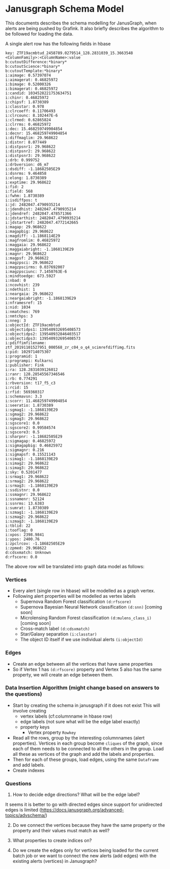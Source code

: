 # Janusgraph Schema Model

This documents describes the schema modelling for JanusGraph, when alerts are being pushed by Grafink. It also briefly describes the algorithm to be followed for loading the data.

A single alert row has the following fields in hbase

```
key: ZTF19acmbtud_2458789.0279514_128.2831039_15.3663548
<ColumnFamily>:<ColumnName>:value
b:cutoutDifference:*binary*
b:cutoutScience:*binary*
b:cutoutTemplate:*binary*
i:aimage: 0.57397074
i:aimagerat: 0.46825972
i:bimage: 0.52000326
i:bimagerat: 0.46825972
i:candid: 1034528221753634751
i:chinr: 0.46825972
i:chipsf: 1.8730389
i:classtar: 0.978
i:clrcoeff: 0.11706493
i:clrcounc: 8.102447E-6
i:clrmed: 0.62865824
i:clrrms: 0.46825972
i:dec: 15.468259749904854
i:decnr: 15.468259749904854
i:diffmaglim: 29.968622
i:distnr: 8.077449
i:distpsnr1: 29.968622
i:distpsnr2: 29.968622
i:distpsnr3: 29.968622
i:drb: 0.999752
i:drbversion: d6_m7
i:dsdiff: -1.18682505E29
i:dsnrms: 9.464858
i:elong: 1.8730389
i:exptime: 29.968622
i:fid: 2
i:field: 568
i:fwhm: 1.8730389
i:isdiffpos: t
i:jd: 2482047.4790935214
i:jdendhist: 2482047.4790935214
i:jdendref: 2482047.478571366
i:jdstarthist: 2482047.4790935214
i:jdstartref: 2482047.4772142665
i:magap: 29.968622
i:magapbig: 29.968622
i:magdiff: -1.1868114E29
i:magfromlim: 0.46825972
i:maggaia: 29.968622
i:maggaiabright: -1.1868139E29
i:magnr: 29.968622
i:magpsf: 29.968622
i:magzpsci: 29.968622
i:magzpscirms: 0.037692007
i:magzpsciunc: 7.1450763E-6
i:mindtoedge: 673.5927
i:nbad: 0
i:ncovhist: 239
i:ndethist: 1
i:neargaia: 29.968622
i:neargaiabright: -1.1868139E29
i:nframesref: 15
i:nid: 1034
i:nmatches: 769
i:nmtchps: 3
i:nneg: 3
i:objectId: ZTF19acmbtud
i:objectidps1: 139540932695408573
i:objectidps2: 139540932846403517
i:objectidps3: 139540932695408573
i:pdiffimfilename: ztf_20191101527951_000568_zr_c04_o_q4_scimrefdiffimg.fits
i:pid: 1029714075307
i:programid: 1
i:programpi: Kulkarni
i:publisher: Fink
i:ra: 128.2831039126012
i:ranr: 128.28545567346546
i:rb: 0.774291
i:rbversion: t17_f5_c3
i:rcid: 15
i:rfid: 569360317
i:schemavsn: 3.3
i:scorr: 11.468259749904854
i:seeratio: 1.8730389
i:sgmag1: -1.1868139E29
i:sgmag2: 29.968622
i:sgmag3: 29.968622
i:sgscore1: 0.0
i:sgscore2: 0.99584574
i:sgscore3: 0.5
i:sharpnr: -1.18682505E29
i:sigmagap: 0.46825972
i:sigmagapbig: 0.46825972
i:sigmagnr: 0.216
i:sigmapsf: 0.15521143
i:simag1: -1.1868139E29
i:simag2: 29.968622
i:simag3: 29.968622
i:sky: 0.5201477
i:srmag1: 29.968622
i:srmag2: 29.968622
i:srmag3: -1.1868139E29
i:ssdistnr: 0.0
i:ssmagnr: 29.968622
i:ssnamenr: 52124
i:ssnrms: 13.6383
i:sumrat: 1.8730389
i:szmag1: -1.1868139E29
i:szmag2: 29.968622
i:szmag3: -1.1868139E29
i:tblid: 22
i:tooflag: 0
i:xpos: 2398.9841
i:ypos: 2400.76
i:zpclrcov: -1.18682505E29
i:zpmed: 29.968622
d:cdsxmatch: Unknown
d:rfscore: 0.0
```

The above row will be translated into graph data model as follows:

### Vertices
- Every alert (single row in hbase) will be modelled as a graph vertex.
- Following alert properties will be modelled as vertex labels
    - Supernova Random Forest classification ```(d:rfscore)```
    - Supernova Bayesian Neural Network classification ```(d:snn)``` [coming soon]
    - Microlensing Random Forest classification ```(d:mulens_class_i)``` [coming soon]
    - Cross-match label ```(d:cdsxmatch)```
    - Star/Galaxy separation ```(i:classtar)```
    - The object ID itself if we use individual alerts ```(i:objectId)```

### Edges
- Create an edge between all the vertices that have same properties
- So if Vertex 1 has ```(d:rfscore)``` property and Vertex 5 also has the same property, we will create an edge between them.


### Data Insertion Algorithm (might change based on answers to the questions)

- Start by creating the schema in janusgraph if it does not exist
   This will involve creating 
   - vertex labels (cf:columnname in hbase row)
   - edge labels (not sure what will be the edge label exactly)
   - property keys
        - Vertex property ```Rowkey```
- Read all the rows, group by the interesting columnnames (alert properties). Vertices in each group become ```cliques``` of the graph, since each of them needs to be connected to all the others in the group. Load all these as vertices of the graph and add the labels and properties.
- Then for each of these groups, load edges, using the same ```Dataframe``` and add labels.
- Create indexes

### Questions
1. How to decide edge directions? What will be the edge label?

It seems it is better to go with directed edges since support for unidirected edges is limited (https://docs.janusgraph.org/advanced-topics/advschema/)

2. Do we connect the vertices because they have the same property or the property and their values must match as well?

3. What properties to create indices on?

4. Do we create the edges only for vertices being loaded for the current batch job or we want to connect the new alerts (add edges) with the existing alerts (vertices) in Janusgraph?